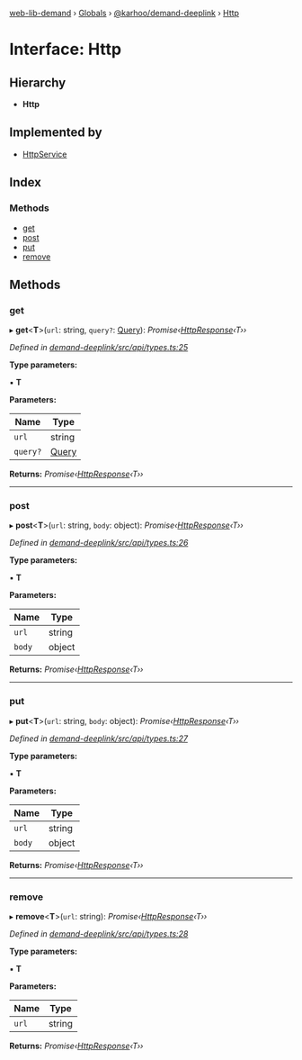 [web-lib-demand](../README.md) › [Globals](../globals.md) › [@karhoo/demand-deeplink](../modules/_karhoo_demand_deeplink.md) › [Http](_karhoo_demand_deeplink.http.md)

# Interface: Http

## Hierarchy

* **Http**

## Implemented by

* [HttpService](../classes/_karhoo_demand_deeplink.httpservice.md)

## Index

### Methods

* [get](_karhoo_demand_deeplink.http.md#get)
* [post](_karhoo_demand_deeplink.http.md#post)
* [put](_karhoo_demand_deeplink.http.md#put)
* [remove](_karhoo_demand_deeplink.http.md#remove)

## Methods

###  get

▸ **get**<**T**>(`url`: string, `query?`: [Query](../modules/_karhoo_demand_deeplink.md#query)): *Promise‹[HttpResponse](../modules/_karhoo_demand_deeplink.md#httpresponse)‹T››*

*Defined in [demand-deeplink/src/api/types.ts:25](https://github.com/karhoo/web-lib-demand/blob/41d4063/packages/demand-deeplink/src/api/types.ts#L25)*

**Type parameters:**

▪ **T**

**Parameters:**

Name | Type |
------ | ------ |
`url` | string |
`query?` | [Query](../modules/_karhoo_demand_deeplink.md#query) |

**Returns:** *Promise‹[HttpResponse](../modules/_karhoo_demand_deeplink.md#httpresponse)‹T››*

___

###  post

▸ **post**<**T**>(`url`: string, `body`: object): *Promise‹[HttpResponse](../modules/_karhoo_demand_deeplink.md#httpresponse)‹T››*

*Defined in [demand-deeplink/src/api/types.ts:26](https://github.com/karhoo/web-lib-demand/blob/41d4063/packages/demand-deeplink/src/api/types.ts#L26)*

**Type parameters:**

▪ **T**

**Parameters:**

Name | Type |
------ | ------ |
`url` | string |
`body` | object |

**Returns:** *Promise‹[HttpResponse](../modules/_karhoo_demand_deeplink.md#httpresponse)‹T››*

___

###  put

▸ **put**<**T**>(`url`: string, `body`: object): *Promise‹[HttpResponse](../modules/_karhoo_demand_deeplink.md#httpresponse)‹T››*

*Defined in [demand-deeplink/src/api/types.ts:27](https://github.com/karhoo/web-lib-demand/blob/41d4063/packages/demand-deeplink/src/api/types.ts#L27)*

**Type parameters:**

▪ **T**

**Parameters:**

Name | Type |
------ | ------ |
`url` | string |
`body` | object |

**Returns:** *Promise‹[HttpResponse](../modules/_karhoo_demand_deeplink.md#httpresponse)‹T››*

___

###  remove

▸ **remove**<**T**>(`url`: string): *Promise‹[HttpResponse](../modules/_karhoo_demand_deeplink.md#httpresponse)‹T››*

*Defined in [demand-deeplink/src/api/types.ts:28](https://github.com/karhoo/web-lib-demand/blob/41d4063/packages/demand-deeplink/src/api/types.ts#L28)*

**Type parameters:**

▪ **T**

**Parameters:**

Name | Type |
------ | ------ |
`url` | string |

**Returns:** *Promise‹[HttpResponse](../modules/_karhoo_demand_deeplink.md#httpresponse)‹T››*
